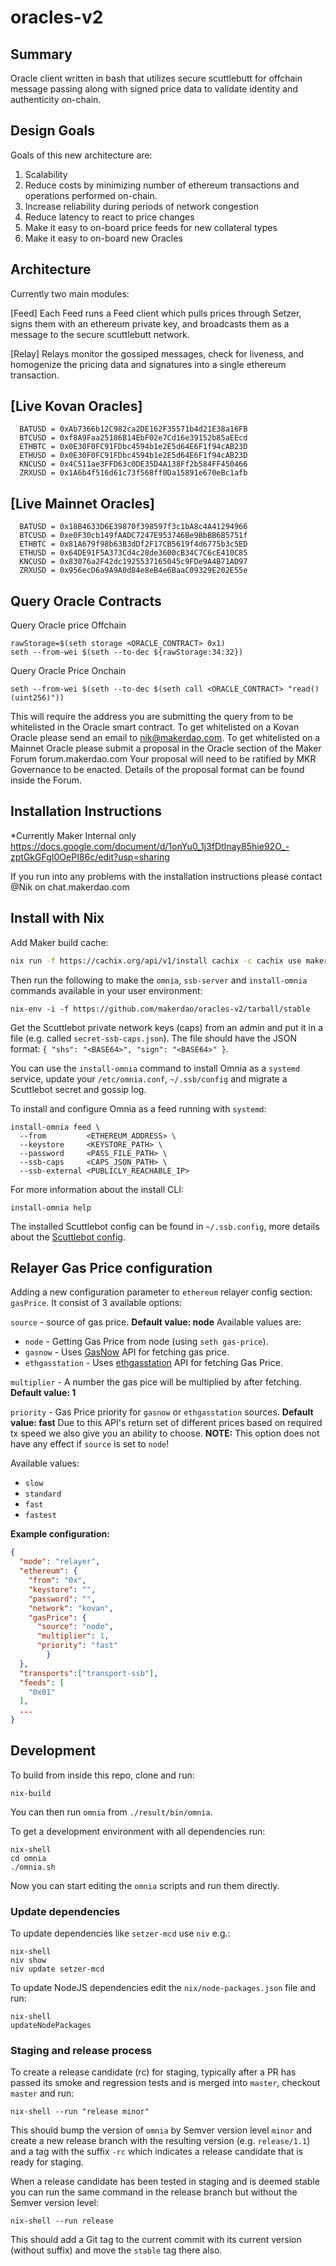 # oracles-v2

## Summary

Oracle client written in bash that utilizes secure scuttlebutt for offchain message passing along with signed price data to validate identity and authenticity on-chain.

## Design Goals

Goals of this new architecture are:
  1. Scalability
  2. Reduce costs by minimizing number of ethereum transactions and operations performed on-chain.
  3. Increase reliability during periods of network congestion
  4. Reduce latency to react to price changes
  5. Make it easy to on-board price feeds for new collateral types
  6. Make it easy to on-board new Oracles

## Architecture
Currently two main modules:

[Feed]
Each Feed runs a Feed client which pulls prices through Setzer, signs them with an ethereum private key, and broadcasts them as a message to the secure scuttlebutt network.

[Relay]
Relays monitor the gossiped messages, check for liveness, and homogenize the pricing data and signatures into a single ethereum transaction.

## [Live Kovan Oracles]
      BATUSD = 0xAb7366b12C982ca2DE162F35571b4d21E38a16FB
      BTCUSD = 0xf8A9Faa25186B14EbF02e7Cd16e39152b85aEEcd
      ETHBTC = 0x0E30F0FC91FDbc4594b1e2E5d64E6F1f94cAB23D
      ETHUSD = 0x0E30F0FC91FDbc4594b1e2E5d64E6F1f94cAB23D
      KNCUSD = 0x4C511ae3FFD63c0DE35D4A138Ff2b584FF450466
      ZRXUSD = 0x1A6b4f516d61c73f568ff0Da15891e670eBc1afb

## [Live Mainnet Oracles]
      BATUSD = 0x18B4633D6E39870f398597f3c1bA8c4A41294966
      BTCUSD = 0xe0F30cb149fAADC7247E953746Be9BbBB6B5751f
      ETHBTC = 0x81A679f98b63B3dDf2F17CB5619f4d6775b3c5ED
      ETHUSD = 0x64DE91F5A373Cd4c28de3600cB34C7C6cE410C85
      KNCUSD = 0x83076a2F42dc1925537165045c9FDe9A4B71AD97
      ZRXUSD = 0x956ecD6a9A9A0d84e8eB4e6BaaC09329E202E55e

## Query Oracle Contracts

Query Oracle price Offchain   
```
rawStorage=$(seth storage <ORACLE_CONTRACT> 0x1)
seth --from-wei $(seth --to-dec ${rawStorage:34:32})
```

Query Oracle Price Onchain

```
seth --from-wei $(seth --to-dec $(seth call <ORACLE_CONTRACT> "read()(uint256)"))
```
This will require the address you are submitting the query from to be whitelisted in the Oracle smart contract.
To get whitelisted on a Kovan Oracle please send an email to nik@makerdao.com.
To get whitelisted on a Mainnet Oracle please submit a proposal in the Oracle section of the Maker Forum forum.makerdao.com
Your proposal will need to be ratified by MKR Governance to be enacted. Details of the proposal format can be found inside the Forum.

## Installation Instructions

*Currently Maker Internal only
https://docs.google.com/document/d/1onYu0_1j3fDtInay85hie92O_-zptGkGFgI0OePI86c/edit?usp=sharing

If you run into any problems with the installation instructions please contact @Nik on chat.makerdao.com

## Install with Nix

Add Maker build cache:

```sh
nix run -f https://cachix.org/api/v1/install cachix -c cachix use maker
```

Then run the following to make the `omnia`, `ssb-server` and `install-omnia`
commands available in your user environment:

```
nix-env -i -f https://github.com/makerdao/oracles-v2/tarball/stable
```

Get the Scuttlebot private network keys (caps) from an admin and put it in a file
(e.g. called `secret-ssb-caps.json`). The file should have the JSON format:
`{ "shs": "<BASE64>", "sign": "<BASE64>" }`.

You can use the `install-omnia` command to install Omnia as a `systemd`
service, update your `/etc/omnia.conf`, `~/.ssb/config` and migrate a
Scuttlebot secret and gossip log.


To install and configure Omnia as a feed running with `systemd`:

```
install-omnia feed \
  --from         <ETHEREUM_ADDRESS> \
  --keystore     <KEYSTORE_PATH> \
  --password     <PASS_FILE_PATH> \
  --ssb-caps     <CAPS_JSON_PATH> \
  --ssb-external <PUBLICLY_REACHABLE_IP>
```

For more information about the install CLI:

```
install-omnia help
```

The installed Scuttlebot config can be found in `~/.ssb.config`, more details
about the [Scuttlebot config](https://github.com/ssbc/ssb-config#configuration).

## Relayer Gas Price configuration

Adding a new configuration parameter to `ethereum` relayer config section: `gasPrice`.
It consist of 3 available options: 

`source` - source of gas price. **Default value: node**
Available values are: 

 - `node` - Getting Gas Price from node (using `seth gas-price`).
 - `gasnow` - Uses [GasNow](https://www.gasnow.org) API for fetching gas price.
 - `ethgasstation` - Uses [ethgasstation](https://ethgasstation.info) API for fetching Gas Price.

`multiplier` - A number the gas pice will be multiplied by after fetching. **Default value: 1**

`priority` - Gas Price priority for `gasnow` or `ethgasstation` sources. **Default value: fast**
Due to this API's return set of different prices based on required tx speed we also give you an ability to choose.
**NOTE:** This option does not have any effect if `source` is set to `node`!

Available values:

 - `slow`
 - `standard`
 - `fast`
 - `fastest`

**Example configuration:**

```json
{
  "mode": "relayer",
  "ethereum": {
    "from": "0x",
    "keystore": "",
    "password": "",
    "network": "kovan",
    "gasPrice": {
      "source": "node",
      "multiplier": 1,
      "priority": "fast"
		}
  },
  "transports":["transport-ssb"],
  "feeds": [
    "0x01"
  ],
  ...
}
```

## Development

To build from inside this repo, clone and run:

```
nix-build
```

You can then run `omnia` from `./result/bin/omnia`.

To get a development environment with all dependencies run:

```
nix-shell
cd omnia
./omnia.sh
```

Now you can start editing the `omnia` scripts and run them directly.

### Update dependencies

To update dependencies like `setzer-mcd` use `niv` e.g.:

```
nix-shell
niv show
niv update setzer-mcd
```

To update NodeJS dependencies edit the `nix/node-packages.json` file and run:

```
nix-shell
updateNodePackages
```

### Staging and release process

To create a release candidate (rc) for staging, typically after a PR has
passed its smoke and regression tests and is merged into `master`, checkout
`master` and run:

```
nix-shell --run "release minor"
```

This should bump the version of `omnia` by Semver version level `minor`
and create a new release branch with the resulting version
(e.g. `release/1.1`) and a tag with the suffix `-rc` which indicates a
release candidate that is ready for staging.

When a release candidate has been tested in staging and is deemed stable you can
run the same command in the release branch but without the Semver version level:

```
nix-shell --run release
```

This should add a Git tag to the current commit with its current version
(without suffix) and move the `stable` tag there also.
